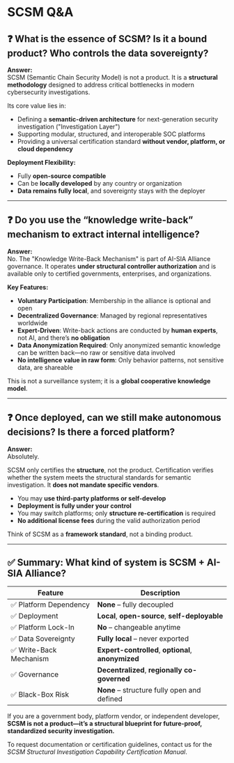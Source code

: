 # SCSM Q&A

## ❓ What is the essence of SCSM? Is it a bound product? Who controls the data sovereignty?

**Answer:**  
SCSM (Semantic Chain Security Model) is not a product. It is a **structural methodology** designed to address critical bottlenecks in modern cybersecurity investigations.

Its core value lies in:  
- Defining a **semantic-driven architecture** for next-generation security investigation ("Investigation Layer")
- Supporting modular, structured, and interoperable SOC platforms
- Providing a universal certification standard **without vendor, platform, or cloud dependency**

**Deployment Flexibility:**  
- Fully **open-source compatible**
- Can be **locally developed** by any country or organization
- **Data remains fully local**, and sovereignty stays with the deployer

---

## ❓ Do you use the “knowledge write-back” mechanism to extract internal intelligence?

**Answer:**  
No. The "Knowledge Write-Back Mechanism" is part of AI-SIA Alliance governance. It operates **under structural controller authorization** and is available only to certified governments, enterprises, and organizations.

**Key Features:**  
- **Voluntary Participation**: Membership in the alliance is optional and open
- **Decentralized Governance**: Managed by regional representatives worldwide
- **Expert-Driven**: Write-back actions are conducted by **human experts**, not AI, and there’s **no obligation**
- **Data Anonymization Required**: Only anonymized semantic knowledge can be written back—no raw or sensitive data involved
- **No intelligence value in raw form**: Only behavior patterns, not sensitive data, are shareable

This is not a surveillance system; it is a **global cooperative knowledge model**.

---

## ❓ Once deployed, can we still make autonomous decisions? Is there a forced platform?

**Answer:**  
Absolutely.

SCSM only certifies the **structure**, not the product. Certification verifies whether the system meets the structural standards for semantic investigation. It **does not mandate specific vendors**.

- You may **use third-party platforms or self-develop**
- **Deployment is fully under your control**
- You may switch platforms; only **structure re-certification** is required
- **No additional license fees** during the valid authorization period

Think of SCSM as a **framework standard**, not a binding product.

---

## ✅ Summary: What kind of system is SCSM + AI-SIA Alliance?

| Feature | Description |
|--------|-------------|
| ✅ Platform Dependency | **None** – fully decoupled |
| ✅ Deployment | **Local**, **open-source**, **self-deployable** |
| ✅ Platform Lock-In | **No** – changeable anytime |
| ✅ Data Sovereignty | **Fully local** – never exported |
| ✅ Write-Back Mechanism | **Expert-controlled**, **optional**, **anonymized** |
| ✅ Governance | **Decentralized**, **regionally co-governed** |
| ✅ Black-Box Risk | **None** – structure fully open and defined |

If you are a government body, platform vendor, or independent developer, **SCSM is not a product—it’s a structural blueprint for future-proof, standardized security investigation.**

To request documentation or certification guidelines, contact us for the *SCSM Structural Investigation Capability Certification Manual*.